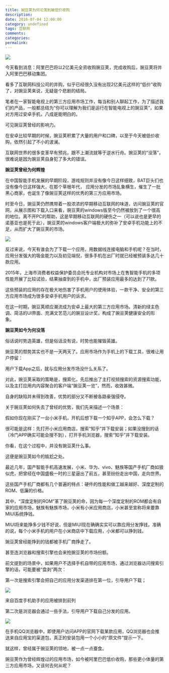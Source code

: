 ```yaml
---
title: 豌豆荚为何沦落到被低价收购
description:
date: 2016-07-04 12:00:00
category: undefined
tags: 互联网
comments:
categories:
permalink:
---
```



![](http://upload-images.jianshu.io/upload_images/120563-07cdb7ee8fbb1b7f.jpg?imageMogr2/auto-orient/strip%7CimageView2/2/w/1240)

今天看到消息：阿里巴巴将以2亿美元全资收购豌豆荚，完成收购后，豌豆荚将并入阿里巴巴移动集团。

看多了互联网科技公司的并购，似乎已经很久没有出现2亿美元这样的“低价”收购了，对豌豆荚来说，无疑是个悲剧的结局。

笔者在一家智能电视上的第三方应用市场工作，每当和别人聊起工作，为了描述我们的产品，一般都总结为“你可以理解为我们是运行在智能电视上的豌豆荚”，如果对方用过安卓手机，八成是能明白的。

可见豌豆荚曾经的影响力。

<!--more-->

在安卓比较早期的时候，豌豆荚积累了大量的用户和口碑，以至于今天被低价收购，依然引起了不小的波澜。

互联网世界的很多变革早有预兆，跟不上潮流就等于逆水行舟。豌豆荚的“没落”，很难说是因为豌豆荚自身犯了多大的错误。

**豌豆荚曾经为何辉煌**

在中国智能手机发展的早期阶段，游戏规则并没有像今日这样细致，BAT巨头们也没有像今日这样强大，在那个草根年代， 应用分发的市场乱象横生，催生了一批黑心商家，也诞生了像豌豆荚这样的优秀的第三方应用市场。

时至今日，豌豆荚仍然携带着一股浓浓的早期移动互联网的味道，访问豌豆荚的官网，从展示图和下载入口来看，豌豆荚的windows版至今仍然被放到了一个很高的地位。离不开PC的帮助，这是早期移动互联网的硬伤之一（可以说也是更早的诺基亚也是死于此），豌豆荚的windows客户端极大的弥补了安卓手机功能上的不足，从而扩大了豌豆荚的市场。

![](http://upload-images.jianshu.io/upload_images/120563-cbc1283e429c67d7.jpg?imageMogr2/auto-orient/strip%7CimageView2/2/w/1240)

反过来说，今天有谁会为了下载一个应用，用数据线连接电脑和手机呢？在当时，应用分发强大的吸金能力以及初见端倪，很多手机在出厂时就已经被预装多达几十款应用。

2015年，上海市消费者权益保护委员会托专业机构对市场上在售智能手机的多项性能开展了比较试验，结果抽查到的手机中，出厂预装应用最多的达到了71款。

这些预装的应用的存在极大地伤害了手机用户的使用体验，一款干净、安全的第三方应用市场成为很多安卓手机用户的诉求。

在这一时期，豌豆荚顺应潮流成为安卓上最大的第三方应用市场。清新的绿主色调、简洁的UI界面、充满文艺范儿的豌豆设计奖，构成了豌豆荚健康安全的形象。

**豌豆荚如今为何没落**

俗话说时势造英雄，但是俗话没有说，时势也能摧毁英雄。

豌豆荚的颓势其实也不是一天两天了。应用市场作为手机上的下载工具，很难让用户停留：

用户下载App之后，就与应用分发市场没什么关系了。

对此，豌豆荚采取的策略是，搜索化，先后推出了主打视频搜索的资源搜索功能，以及主打应用内内容聚合的客户端“豌豆荚一览”，然而，收效甚微。

自身的缺陷并未得到改善，优势的部分又不断被各路豪强侵夺。

关于豌豆荚如何失去了曾经的优势，我们先来描述一个场景：

假如你现在刚买了一台小米手机，开机后想下载一个知乎APP，会怎么下载？

很可能是这样：先打开小米应用商店，搜索“知乎”并下载安装；如果没搜到的话（冷门APP确实可能会搜不到），打开手机浏览器，搜索“知乎”并下载安装。

你看，在这个过程中，并没有豌豆荚什么事。

这便是豌豆荚如今的尴尬之处。

最近几年，国产智能手机高速发展，小米、华为、vivo、魅族等国产手机厂商如狼似虎，把曾经在中国盛极一时的三星逼出了前五，甚至纷纷走出中国，走向世界。

这些国产手机厂商都有几个普遍的特点：硬件的性能和做工越来越好、深度定制的ROM、低廉的价格。

其中，“深度定制的ROM”革了豌豆荚的命，因为每一个深度定制的ROM都会有自家的应用市场，魅族有魅族市场，小米有小米应用商店，小米甚至宣称将来要靠MIUI系统挣钱。

MIUI将来能挣多少钱不好说，但是MIUI现在确确实实可以靠应用分发挣钱，准确的说，每个小米手机的用户在小米商店中下载应用，小米都可以挣到钱。

豌豆荚曾经能挣到的钱都被手机厂商挣走了。

甚至连浏览器和搜索引擎也会来抢豌豆荚的市场份额。

前文提到的场景中，如果用户不选择手机自带的应用市场，通过浏览器访问搜索引擎的话，可能要被“盘剥”两次：

第一次是搜索引擎会把自己的应用分发渠道排在第一位，引导用户下载；

![](http://upload-images.jianshu.io/upload_images/120563-b8d565a021f83a3d.jpg?imageMogr2/auto-orient/strip%7CimageView2/2/w/1240)

来自百度手机助手的应用被排到前列

第二次是浏览器会通过一些手法，引导用户下载自己分发的应用。

![](http://upload-images.jianshu.io/upload_images/120563-954849ce6b2839fb.jpg?imageMogr2/auto-orient/strip%7CimageView2/2/w/1240)

在手机QQ浏览器中，即使用户访问APP的官网下载某款应用，QQ浏览器也会推送来自应用宝的渠道包，真正的安装包用一个小小的“原文件”提示一下。

就这样，曾经属于豌豆荚的领地，被一点一点蚕食。

豌豆荚作为曾经辉煌过的应用市场，如今被阿里巴巴低价收购，那些更小体量的第三方应用市场，又该何去何从呢？